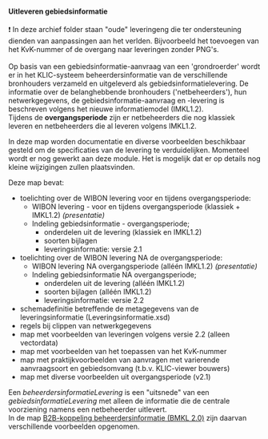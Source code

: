 ﻿#### Uitleveren gebiedsinformatie

:exclamation: In deze archief folder staan "oude" leveringeng die ter ondersteuning dienden van aanpassingen aan het verlden. Bijvoorbeeld het toevoegen van het KvK-nummer of de overgang naar leveringen zonder PNG's.  \
  \
Op basis van een gebiedsinformatie-aanvraag van een 'grondroerder' wordt er in het KLIC-systeem beheerdersinformatie van de verschillende bronhouders verzameld en uitgeleverd als gebiedsinformatielevering.
De informatie over de belanghebbende bronhouders ('netbeheerders'), hun netwerkgegevens, de gebiedsinformatie-aanvraag en -levering is beschreven volgens het nieuwe informatiemodel (IMKL1.2).  \
Tijdens de **overgangsperiode** zijn er netbeheerders die nog klassiek leveren en netbeheerders die al leveren volgens IMKL1.2.

In deze map worden documentatie en diverse voorbeelden beschikbaar gesteld om de specificaties van de levering te verduidelijken.
Momenteel wordt er nog gewerkt aan deze module. Het is mogelijk dat er op details nog kleine wijzigingen zullen plaatsvinden.

Deze map bevat:
* toelichting over de WIBON levering voor en tijdens overgangsperiode:
	* WIBON levering - voor en tijdens overgangsperiode (klassiek + IMKL1.2) _(presentatie)_
	* Indeling gebiedsinformatie - overgangsperiode;
		- onderdelen uit de levering (klassiek en IMKL1.2)
		- soorten bijlagen
		- leveringsinformatie: versie 2.1
* toelichting over de WIBON levering NA de overgangsperiode:
	* WIBON levering NA overgangsperiode (alléén IMKL1.2) _(presentatie)_
	* Indeling gebiedsinformatie NA overgangsperiode;
		- onderdelen uit de levering (alléén IMKL1.2)
		- soorten bijlagen (alléén IMKL1.2)
		- leveringsinformatie: versie 2.2
* schemadefinitie betreffende de metagegevens van de leveringsinformatie (Leveringsinformatie.xsd)
* regels bij clippen van netwerkgegevens
* map met voorbeelden van leveringen volgens versie 2.2 (alleen vectordata)
* map met voorbeelden van het toepassen van het KvK-nummer
* map met praktijkvoorbeelden van aanvragen met varierende aanvraagsoort en gebiedsomvang (t.b.v. KLIC-viewer bouwers)
* map met diverse voorbeelden uit overgangsperiode (v2.1)

Een _beheerdersinformatieLevering_ is een "uitsnede" van een _gebiedsinformatieLevering_ met alleen de informatie die de centrale voorziening namens een netbeheerder uitlevert.  \
In de map [B2B-koppeling beheerdersinformatie (BMKL 2.0)](../../../tree/master/B2B-koppeling%20beheerdersinformatie%20(BMKL%202.0)) zijn daarvan verschillende voorbeelden opgenomen.